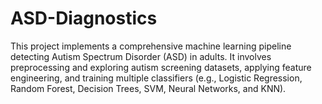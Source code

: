 # ASD-Diagnostics
This project implements a comprehensive machine learning pipeline detecting Autism Spectrum Disorder (ASD) in adults. It involves preprocessing and exploring autism screening datasets, applying feature engineering, and training multiple classifiers (e.g., Logistic Regression, Random Forest, Decision Trees, SVM, Neural Networks, and KNN). 
